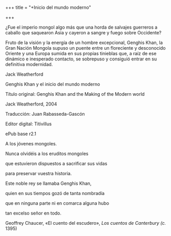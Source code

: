 +++
title = "+Inicio del mundo moderno"

+++

¿Fue el imperio mongol algo más que una horda de salvajes guerreros a caballo que saquearon Asia y cayeron a sangre y fuego sobre Occidente?

Fruto de la visión y la energía de un hombre excepcional, Genghis Khan, la Gran Nación Mongola supuso un puente entre un floreciente y desconocido Oriente y una Europa sumida en sus propias tinieblas que, a raíz de ese dinámico e inesperado contacto, se sobrepuso y consiguió entrar en su definitiva modernidad.





Jack Weatherford

Genghis Khan y el inicio del mundo moderno




Título original: Genghis Khan and the Making of the Modern world

Jack Weatherford, 2004

Traducción: Juan Rabasseda-Gascón



Editor digital: Titivillus

ePub base r2.1





A los jóvenes mongoles.

Nunca olvidéis a los eruditos mongoles

que estuvieron dispuestos a sacrificar sus vidas

para preservar vuestra historia.








Este noble rey se llamaba Genghis Khan,

quien en sus tiempos gozó de tanta nombradía

que en ninguna parte ni en comarca alguna hubo

tan excelso señor en todo.

Geoffrey Chaucer, «El cuento del escudero», *Los cuentos de Canterbury \(c.* 1395\)


